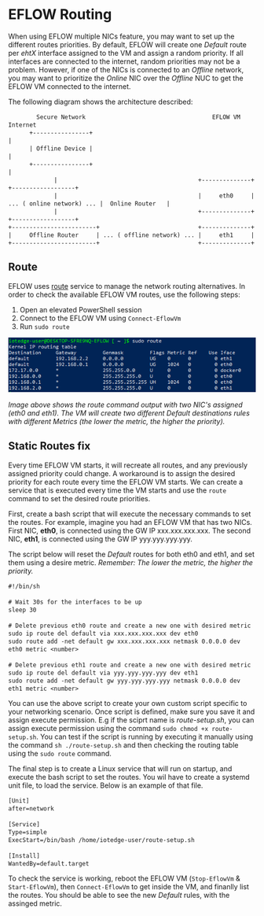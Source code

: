 # EFLOW Routing

When using EFLOW multiple NICs feature, you may want to set up the different routes priorities. By default, EFLOW will create one _Default_ route per _ehtX_ interface assigned to the VM and assign a random priority.
If all interfaces are connected to the internet, random priorities may not be a problem. However, if one of the NICs is connected to an _Offline_ network, you may want to prioritize the _Online_ NIC over the _Offline_ NUC to get the EFLOW VM connected to the internet. 

The following diagram shows the architecture described:
```
        Secure Network                                    EFLOW VM                                    Internet
      +----------------+                                                                                 |
      | Offline Device |                                                                                 |
      +----------------+                                                                                 |
             |                                        +--------------+                           +------------------+
             |                                        |     eth0     | ... ( online network) ... |  Online Router   |
             |                                        +--------------+                           +------------------+
+------------------------+                            +--------------+
|     Offline Router     | ... ( offline network) ... |     eth1     |
+------------------------+                            +--------------+                                                                                                                                           
```

## Route

EFLOW uses [route](https://man7.org/linux/man-pages/man8/route.8.html) service to manage the network routing alternatives. In order to check the available EFLOW VM routes, use the following steps:

1. Open an elevated PowerShell session
2. Connect to the EFLOW VM using `Connect-EflowVm`
3. Run `sudo route`

![Routing Output](./route-output.png)

_Image above shows the route command output with two NIC's assigned (eth0 and eth1). The VM will create two different _Default_ destinations rules with different Metrics (the lower the metric, the higher the priority)._


## Static Routes fix
Every time EFLOW VM starts, it will recreate all routes, and any previously assigned priority could change. A workaround is to assign the desired priority for each route every time the EFLOW VM starts. We can create a service that is executed every time the VM starts and use the `route` command to set the desired route priorities.

First, create a bash script that will execute the necessary commands to set the routes. For example, imagine you had an EFLOW VM that has two NICs. First NIC, **eth0**, is connected using the GW IP xxx.xxx.xxx.xxx. The second NIC, **eth1**, is connected using the GW IP yyy.yyy.yyy.yyy. 

The script below will reset the _Default_ routes for both eth0 and eth1, and set them using a desire <number> metric.
_Remember: The lower the metric, the higher the priority._ 

```
#!/bin/sh

# Wait 30s for the interfaces to be up
sleep 30

# Delete previous eth0 route and create a new one with desired metric
sudo ip route del default via xxx.xxx.xxx.xxx dev eth0
sudo route add -net default gw xxx.xxx.xxx.xxx netmask 0.0.0.0 dev eth0 metric <number>

# Delete previous eth1 route and create a new one with desired metric
sudo ip route del default via yyy.yyy.yyy.yyy dev eth1
sudo route add -net default gw yyy.yyy.yyy.yyy netmask 0.0.0.0 dev eth1 metric <number>
```

You can use the above script to create your own custom script specific to your networking scenario. Once script is defined, make sure you save it and assign execute permission. E.g if the sciprt name is _route-setup.sh_, you can assign execute permission using the command `sudo chmod +x route-setup.sh`. You can test if the script is running by executing it manually using the command `sh ./route-setup.sh` and then checking the routing table using the `sudo route` command. 
        
The final step is to create a Linux service that will run on startup, and execute the bash script to set the routes. You wil have to create a systemd unit file, to load the service. Below is an example of that file.
        
```
[Unit]
after=network

[Service]
Type=simple
ExecStart=/bin/bash /home/iotedge-user/route-setup.sh

[Install]
WantedBy=default.target
```

 To check the service is working, reboot the EFLOW VM (`Stop-EflowVm` & `Start-EflowVm`),  then `Connect-EflowVm` to get inside the VM, and finanlly list the routes. You should be able to see the new _Default_ rules, with the assinged metric.
      
